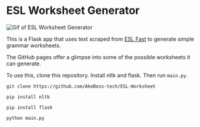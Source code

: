 # ESL Worksheet Generator
![Gif of ESL Worksheet Generator](working.gif)

This is a Flask app that uses text scraped from [ESL Fast](https://www.eslfast.com/) to generate simple grammar worksheets. 

The GitHub pages offer a glimpse into some of the possible worksheets it can generate.

To use this, clone this repository. Install nltk and flask. Then run `main.py`.

`git clone https://github.com/AkeBoss-tech/ESL-Worksheet`

`pip install nltk`

`pip install flask`

`python main.py`

